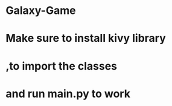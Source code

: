 # Galaxy-Game
# Make sure to install kivy library
# ,to import the classes 
# and run main.py to work
